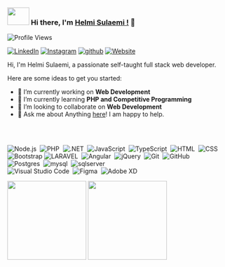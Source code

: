### <img src="https://github.com/TheDudeThatCode/TheDudeThatCode/blob/master/Assets/Developer.gif" width="50" height="40" /> Hi there, I'm [Helmi Sulaemi !](https://github.com/helmisulaemi) 👋
![Profile Views](https://hits.seeyoufarm.com/api/count/incr/badge.svg?url=https://github.com/helmisulaemi/&title=Profile%20Views)

<!--
<a href="https://id.linkedin.com/in/helmi-sulaemi-06b489128" target="_blank">
  <img align="left" alt="LinkedIn" src="https://img.shields.io/badge/LinkedIn-%230077B5.svg?&style=flat-square&logo=linkedin&logoColor=white">
</a>
-->
<a href="https://www.linkedin.com/in/helmi-sulaemi-06b489128" target="_blank"><img src="https://img.shields.io/badge/LinkedIn-%230077B5.svg?&style=flat-square&logo=linkedin&logoColor=white" alt="LinkedIn"></a>
<a href="https://www.instagram.com/hmsiwebdesign" target="_blank"><img src="https://img.shields.io/badge/Instagram-%23E4405F.svg?&style=flat-square&logo=instagram&logoColor=white" alt="Instagram"></a>
<a href="https://github.com/helmisulaemi" target="_blank"><img src="https://img.shields.io/badge/Github-%230A0A0A.svg?&style=flat-square&logo=github&logoColor=white" alt="github"></a>
<a href="https://helmisulaemi.netlify.app" target="_blank"><img src="https://img.shields.io/badge/Website-%230E4A8F.svg?&style=flat-square&logo=googlechrome&logoColor=white" alt="Website"></a>
<p>Hi, I'm Helmi Sulaemi, a passionate self-taught full stack web developer.</p>

<p>Here are some ideas to get you started:</p>
<!--
<a target="_blank">
  <img align="right" height="250" width="400" alt="GIF" src="https://github.com/JayantGoel001/JayantGoel001/blob/master/GIF/code.gif">
</a>
-->

- 🔭 I’m currently working on **Web Development**
- 🌱 I’m currently learning **PHP and Competitive Programming**
- 👯 I’m looking to collaborate on **Web Development**
- 💬 Ask me about Anything [here](https://github.com/helmisulaemi/helmisulaemi/issues/1)! I am happy to help.
<br/>
<br/>

<!--
### <img src="https://www.svgrepo.com/show/349375/github.svg" alt="Github Helmi Sulaemi" title="Github Helmi Sulaemi" width="30" height="30"> &nbsp; My GitHub Stats:
-->

![Node.js](https://img.shields.io/badge/-Node.js-05122A?style=flat&logo=node.js)&nbsp;
![PHP](https://img.shields.io/badge/-PHP-05122A?style=flat&logo=php)&nbsp;
![.NET](https://img.shields.io/badge/-.NET-05122A?style=flat&logo=.net)&nbsp;
![JavaScript](https://img.shields.io/badge/-JavaScript-05122A?style=flat&logo=javascript)&nbsp;
![TypeScript](https://img.shields.io/badge/-TypeScript-05122A?style=flat&logo=TypeScript)&nbsp;
![HTML](https://img.shields.io/badge/-HTML-05122A?style=flat&logo=HTML5)&nbsp;
![CSS](https://img.shields.io/badge/-CSS-05122A?style=flat&logo=CSS3&logoColor=1572B6)&nbsp;\
![Bootstrap](https://img.shields.io/badge/-Bootstrap-05122A?style=flat&logo=bootstrap&logoColor=563D7C)
![LARAVEL](https://img.shields.io/badge/-LARAVEL-05122A?style=flat&logo=laravel)&nbsp;
![Angular](https://img.shields.io/badge/-Angular-05122A?style=flat&logo=Angular)&nbsp;
![jQuery](https://img.shields.io/badge/-jQuery-05122A?style=flat&logo=jQuery)&nbsp;
![Git](https://img.shields.io/badge/-Git-05122A?style=flat&logo=git)&nbsp;
![GitHub](https://img.shields.io/badge/-GitHub-05122A?style=flat&logo=github)&nbsp;\
![Postgres](https://img.shields.io/badge/-PostgreSQL-05122A?style=flat&logo=postgresql)&nbsp;
![mysql](https://img.shields.io/badge/-MySQL-05122A?style=flat&logo=mysql)&nbsp;
![sqlserver](https://img.shields.io/badge/-MS%20SqlServer-05122A?style=flat&logo=MicrosoftSQLServer)&nbsp;\
![Visual Studio Code](https://img.shields.io/badge/-Visual%20Studio%20Code-05122A?style=flat&logo=visual-studio-code&logoColor=007ACC)&nbsp;
![Figma](https://img.shields.io/badge/-Figma-05122A?style=flat&logo=figma)&nbsp;
![Adobe XD](https://img.shields.io/badge/-Adobe%20XD-05122A?style=flat&logo=AdobeXD)&nbsp;

<div align="left">
<img height="180em" src="https://github-readme-stats.vercel.app/api?username=helmisulaemi&show_icons=true&hide_border=true&count_private=true&include_all_commits=true&title_color=f8333c&icon_color=f8333c" />
<img height="180em" src="https://github-readme-stats-eight-theta.vercel.app/api/top-langs/?username=helmisulaemi&layout=compact&hide_border=true&title_color=f8333c&exclude_lang=java+r&theme=vue-light" />
</div>
<!--
**helmisulaemi/helmisulaemi** is a ✨ _special_ ✨ repository because its `README.md` (this file) appears on your GitHub profile.

Here are some ideas to get you started:

- 🔭 I’m currently working on ...
- 🌱 I’m currently learning ...
- 👯 I’m looking to collaborate on ...
- 🤔 I’m looking for help with ...
- 💬 Ask me about ...
- 📫 How to reach me: ...
- 😄 Pronouns: ...
- ⚡ Fun fact: ...
-->
